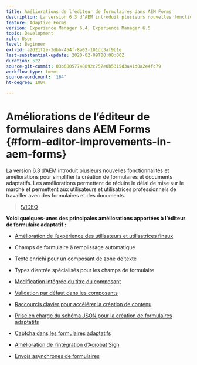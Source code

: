 ```yaml
---
title: Améliorations de l’éditeur de formulaires dans AEM Forms
description: La version 6.3 d’AEM introduit plusieurs nouvelles fonctionnalités et améliorations pour simplifier la création de formulaires et documents adaptatifs. Les améliorations permettent de réduire le délai de mise sur le marché et permettent aux utilisateurs et utilisatrices professionnels de travailler avec des formulaires et des documents.
feature: Adaptive Forms
version: Experience Manager 6.4, Experience Manager 6.5
topic: Development
role: User
level: Beginner
exl-id: a2d21f2e-3dbb-454f-8a02-101dc3af9b1e
last-substantial-update: 2020-02-09T00:00:00Z
duration: 522
source-git-commit: 03b68057748892c757e0b5315d3a41d0a2e4fc79
workflow-type: tm+mt
source-wordcount: '164'
ht-degree: 100%

---
```


# Améliorations de l’éditeur de formulaires dans AEM Forms {#form-editor-improvements-in-aem-forms}

La version 6.3 d’AEM introduit plusieurs nouvelles fonctionnalités et améliorations pour simplifier la création de formulaires et documents adaptatifs. Les améliorations permettent de réduire le délai de mise sur le marché et permettent aux utilisateurs et utilisatrices professionnels de travailler avec des formulaires et des documents.

>[!VIDEO](https://video.tv.adobe.com/v/38445?quality=12&learn=on&captions=fre_fr)

**Voici quelques-unes des principales améliorations apportées à l’éditeur de formulaire adaptatif :**

* [Amélioration de l’expérience des utilisateurs et utilisatrices finaux](https://helpx.adobe.com/fr/aem-forms/6-3/introduction-forms-authoring.html)

* Champs de formulaire à remplissage automatique
* Texte enrichi pour un composant de zone de texte
* Types d’entrée spécialisés pour les champs de formulaire

* [Modification intégrée du titre du composant](https://helpx.adobe.com/fr/aem-forms/6-3/introduction-forms-authoring.html)
* [Validation par défaut dans les composants](https://helpx.adobe.com/fr/aem-forms/6-3/introduction-forms-authoring.html)
* [Raccourcis clavier pour accélérer la création de contenu](https://helpx.adobe.com/fr/aem-forms/6-3/keyboard-shortcuts.html#AdaptiveFormEditor)
* [Prise en charge du schéma JSON pour la création de formulaires adaptatifs](https://helpx.adobe.com/fr/aem-forms/6-3/adaptive-form-json-schema-form-model.html)
* [Captcha dans les formulaires adaptatifs](https://helpx.adobe.com/fr/aem-forms/6-3/captcha-adaptive-forms.html)
* [Amélioration de l’intégration d’Acrobat Sign](https://helpx.adobe.com/fr/aem-forms/6-3/working-with-adobe-sign.html)
* [Envois asynchrones de formulaires](https://helpx.adobe.com/fr/aem-forms/6-3/asynchronous-submissions-adaptive-forms.html)
